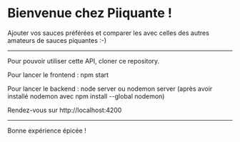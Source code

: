 <h1>Bienvenue chez Piiquante ! </h1>
 
Ajouter vos sauces préférées et comparer les avec celles des autres amateurs de sauces piquantes :-)

---

Pour pouvoir utiliser cette API, cloner ce repository.

Pour lancer le frontend : npm start

Pour lancer le backend : node server ou nodemon server (après avoir installé nodemon avec npm install --global nodemon)

Rendez-vous sur http://localhost:4200

---

Bonne expérience épicée !

